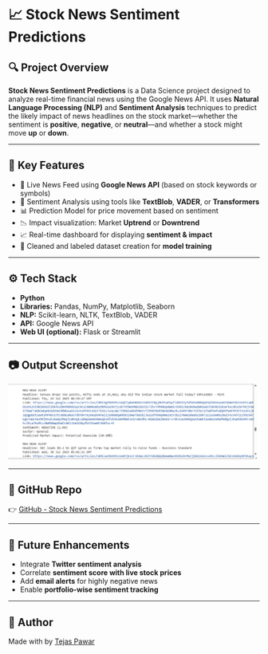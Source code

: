 # 📈 Stock News Sentiment Predictions

## 🔍 Project Overview  
**Stock News Sentiment Predictions** is a Data Science project designed to analyze real-time financial news using the Google News API. It uses **Natural Language Processing (NLP)** and **Sentiment Analysis** techniques to predict the likely impact of news headlines on the stock market—whether the sentiment is **positive**, **negative**, or **neutral**—and whether a stock might move **up** or **down**.

---

## 🧠 Key Features

- 📰 Live News Feed using **Google News API** (based on stock keywords or symbols)  
- 💬 Sentiment Analysis using tools like **TextBlob**, **VADER**, or **Transformers**  
- 📊 Prediction Model for price movement based on sentiment  
- 📉 Impact visualization: Market **Uptrend** or **Downtrend**  
- 📈 Real-time dashboard for displaying **sentiment & impact**  
- 📂 Cleaned and labeled dataset creation for **model training**

---

## ⚙️ Tech Stack

- **Python**
- **Libraries:** Pandas, NumPy, Matplotlib, Seaborn  
- **NLP:** Scikit-learn, NLTK, TextBlob, VADER  
- **API:** Google News API  
- **Web UI (optional):** Flask or Streamlit  

---

## 📷 Output Screenshot

![Output Screenshot](Screenshot%202025-07-30%20073122.png)

---

## 🔗 GitHub Repo  
👉 [GitHub - Stock News Sentiment Predictions](https://github.com/Teju255/Stock-News-Sentiment-Predictions) 

---

## 🌟 Future Enhancements

- Integrate **Twitter sentiment analysis**
- Correlate **sentiment score with live stock prices**
- Add **email alerts** for highly negative news
- Enable **portfolio-wise sentiment tracking**

---

## 📌 Author

Made with  by [Tejas Pawar](https://github.com/Teju255)
